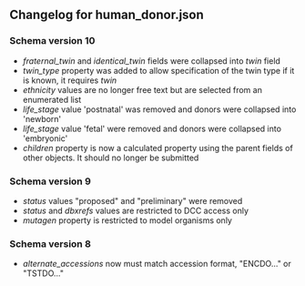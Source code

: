 ## Changelog for human_donor.json

### Schema version 10

* *fraternal_twin* and *identical_twin* fields were collapsed into *twin* field
* *twin_type* property was added to allow specification of the twin type if it is known, it requires *twin*
* *ethnicity* values are no longer free text but are selected from an enumerated list
* *life_stage* value 'postnatal' was removed and donors were collapsed into 'newborn'
* *life_stage* value 'fetal' were removed and donors were collapsed into 'embryonic'
* *children* property is now a calculated property using the parent fields of other objects. It should no longer be submitted

### Schema version 9

* *status* values "proposed" and "preliminary" were removed
* *status* and *dbxrefs* values are restricted to DCC access only
* *mutagen* property is restricted to model organisms only

### Schema version 8

* *alternate_accessions* now must match accession format, "ENCDO..." or "TSTDO..."
